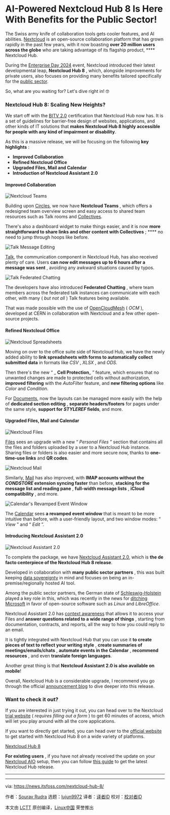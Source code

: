 [#]: subject: "AI-Powered Nextcloud Hub 8 Is Here With Benefits for the Public Sector!"
[#]: via: "https://news.itsfoss.com/nextcloud-hub-8/"
[#]: author: "Sourav Rudra https://news.itsfoss.com/author/sourav/"
[#]: collector: "lujun9972/lctt-scripts-1705972010"
[#]: translator: " "
[#]: reviewer: " "
[#]: publisher: " "
[#]: url: " "

AI-Powered Nextcloud Hub 8 Is Here With Benefits for the Public Sector!
======
The Swiss army knife of collaboration tools gets cooler features, and AI
abilities.
[Nextcloud][1] is an open-source collaboration platform that has grown rapidly in the past few years, with it now boasting **over 20 million users across the globe** who are taking advantage of its flagship product, **** Nextcloud Hub.

During the [Enterprise Day 2024][2] event, Nextcloud introduced their latest developmental leap, **Nextcloud Hub 8** , which, alongside improvements for private users, also focuses on providing many benefits tailored specifically for the [public sector][3].

So, what are you waiting for? Let's dive right in! 🤓

### Nextcloud Hub 8: Scaling New Heights?

We start off with the [BITV 2.0][4] certification that Nextcloud Hub now has. It is a set of guidelines for barrier-free design of websites, applications, and other kinds of IT solutions that **makes Nextcloud Hub 8 highly accessible for people with any kind of impairment or disability**.

As this is a massive release, we will be focusing on the following **key highlights** :

  * **Improved Collaboration**
  * **Refined Nextcloud Office**
  * **Upgraded Files, Mail and Calendar**
  * **Introduction of Nextcloud Assistant 2.0**



#### Improved Collaboration

![Nextcloud Teams][5]

Building upon [Circles][6], we now have **Nextcloud Teams** , which offers a redesigned team overview screen and easy access to shared team resources such as Talk rooms and [Collectives][7].

There's also a dashboard widget to make things easier, and it is now **more straightforward to share links and other content with Collectives** ; **** no need to jump through hoops like before.

![Talk Message Editing][8]

[Talk][9], the communication component in Nextcloud Hub, has also received plenty of care. Users **can now edit messages up to 6 hours after a message was sent** , avoiding any awkward situations caused by typos.

![Talk Federated Chatting][10]

The developers have also introduced **Federated Chatting** , where team members across the federated talk instances can communicate with each other, with many ( _but not all_ ) Talk features being available.

That was made possible with the use of [OpenCloudMesh][11] ( _OCM_ ), developed at CERN in collaboration with Nextcloud and a few other open-source projects.

#### Refined Nextcloud Office

![Nextcloud Spreadsheets][12]

Moving on over to the office suite side of Nextcloud Hub, we have the newly added ability to **link spreadsheets with forms to automatically collect submitted data** in formats like _CSV_ , _XLSX_ , and _ODS_.

Then there's the new “ _ **Cell Protection**_ ” feature, which ensures that no unwanted changes are made to protected cells without authorization, **improved filtering** with the _AutoFilter_ feature, and **new filtering options** like _Color_ and _Condition_.

For [Documents][13], now the layouts can be managed more easily with the help of **dedicated section editing** , **separate headers/footers** for pages under the same style, **support for _STYLEREF_ fields**, and more.

#### Upgraded Files, Mail and Calendar

![Nextcloud Files][14]

[Files][15] sees an upgrade with a new “ _Personal Files_ ” section that contains all the files and folders uploaded by a user to a Nextcloud Hub instance. Sharing files or folders is also easier and more secure now, thanks to **one-time-use links** and **QR codes**.

![Nextcloud Mail][16]

Similarly, [Mail][17] has also improved, with **IMAP accounts without the _CONDSTORE_ extension syncing faster** than before, **stacking for the message list and reading pane** , **full-width message lists** , **iCloud compatibility** , and more.

![Calendar's Revamped Event Window][18]

The [Calendar][19] sees **a revamped event window** that is meant to be more intuitive than before, with a user-friendly layout, and two window modes: “ _View_ ” and “ _Edit_ ”.

#### Introducing Nextcloud Assistant 2.0

![Nextcloud Assistant 2.0][20]

To complete the package, we have [Nextcloud Assistant 2.0][21], which is **the de facto centerpiece of the Nextcloud Hub 8 release**.

Developed in collaboration with **many public sector partners** , this was built keeping [data sovereignty][22] in mind and focuses on being an in-premise/regionally hosted AI tool.

Among the public sector partners, the German state of [Schleswig-Holstein][23] played a key role in this, which was recently in the news for [ditching Microsoft][24] in favor of open-source software such as _Linux_ and _LibreOffice_.

Nextcloud Assistant 2.0 has [context awareness][25] that allows it to access your Files and **answer questions related to a wide range of things** , starting from documentation, contracts, and reports, all the way to how you could reply to an email.

It is tightly integrated with Nextcloud Hub that you can use it **to create pieces of text to reflect your writing style** , **create summaries of meetings/emails/chats** , **automate events in the Calendar** , **recommend resources** , and even **translate foreign languages**.

Another great thing is that **Nextcloud Assistant 2.0 is also available on mobile**!

Overall, Nextcloud Hub is a considerable upgrade, I recommend you go through the official [announcement blog][26] to dive deeper into this release.

### Want to check it out?

If you are interested in just trying it out, you can head over to the Nextcloud [trial website][27] ( _requires filling out a form_ ) to get 60 minutes of access, which will let you play around with all the core applications.

If you want to directly get started, you can head over to the [official website][28] to get started with Nextcloud Hub 8 on a wide variety of platforms.

[Nextcloud Hub 8][28]

**For existing users** , if you have not already received the update on your [Nextcloud AIO][29] setup, then you can follow [this guide][30] to get the latest Nextcloud Hub release.

* * *

--------------------------------------------------------------------------------

via: https://news.itsfoss.com/nextcloud-hub-8/

作者：[Sourav Rudra][a]
选题：[lujun9972][b]
译者：[译者ID](https://github.com/译者ID)
校对：[校对者ID](https://github.com/校对者ID)

本文由 [LCTT](https://github.com/LCTT/TranslateProject) 原创编译，[Linux中国](https://linux.cn/) 荣誉推出

[a]: https://news.itsfoss.com/author/sourav/
[b]: https://github.com/lujun9972
[1]: https://nextcloud.com/
[2]: https://nextcloud.com/enterprise-day/
[3]: https://en.wikipedia.org/wiki/Public_sector
[4]: https://www.barrierefreiheit-dienstekonsolidierung.bund.de/Webs/PB/DE/gesetze-und-richtlinien/bitv2-0/bitv2-0-artikel.html
[5]: https://news.itsfoss.com/content/images/2024/04/Nextcloud_Hub_a.jpg
[6]: https://apps.nextcloud.com/apps/circles
[7]: https://apps.nextcloud.com/apps/collectives
[8]: https://news.itsfoss.com/content/images/2024/04/Nextcloud_Hub_b.png
[9]: https://nextcloud.com/talk/
[10]: https://news.itsfoss.com/content/images/2024/04/Nextcloud_Hub_b2.png
[11]: https://oc.owncloud.com/opencloudmesh.html
[12]: https://news.itsfoss.com/content/images/2024/04/Nextcloud_Hub_c2.jpg
[13]: https://apps.nextcloud.com/apps/documents
[14]: https://news.itsfoss.com/content/images/2024/04/Nextcloud_Hub_d.jpg
[15]: https://nextcloud.com/files/
[16]: https://news.itsfoss.com/content/images/2024/04/Nextcloud_Hub_e.jpg
[17]: https://apps.nextcloud.com/apps/mail
[18]: https://news.itsfoss.com/content/images/2024/04/Nextcloud_Hub_f.png
[19]: https://apps.nextcloud.com/apps/calendar
[20]: https://news.itsfoss.com/content/images/2024/04/Nextcloud_Hub_g.jpg
[21]: https://apps.nextcloud.com/apps/assistant
[22]: https://en.wikipedia.org/wiki/Data_sovereignty
[23]: https://www.schleswig-holstein.de/EN/
[24]: https://news.itsfoss.com/german-state-ditches-microsoft/
[25]: https://en.wikipedia.org/wiki/Context_awareness
[26]: https://nextcloud.com/blog/nextcloud-hub8/
[27]: https://try.nextcloud.com/
[28]: https://nextcloud.com/install/
[29]: https://apps.nextcloud.com/apps/nextcloud_all_in_one
[30]: https://github.com/nextcloud/all-in-one/discussions/4542
